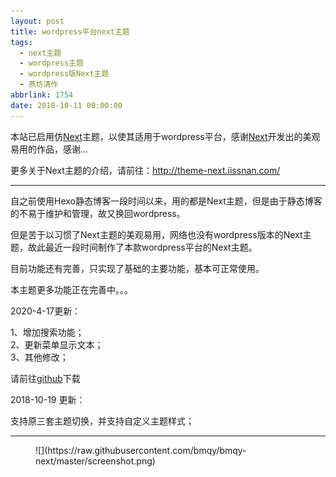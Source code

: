 ```yaml
---
layout: post
title: wordpress平台next主题
tags:
  - next主题
  - wordpress主题
  - wordpress版Next主题
  - 燕坊清作
abbrlink: 1754
date: 2018-10-11 00:00:00
---
```


<!-- wp:paragraph -->

本站已启用仿[Next](http://theme-next.iissnan.com/)主题，以使其适用于wordpress平台，感谢[Next](http://theme-next.iissnan.com/)开发出的美观易用的作品，感谢...

<!-- /wp:paragraph -->

<!-- wp:paragraph -->

更多关于Next主题的介绍，请前往：http://theme-next.iissnan.com/

<!-- /wp:paragraph -->

<!-- wp:html -->

* * *

<!-- /wp:html -->

<!-- wp:paragraph -->

自之前使用Hexo静态博客一段时间以来，用的都是Next主题，但是由于静态博客的不易于维护和管理，故又换回wordpress。

<!-- /wp:paragraph -->

<!-- wp:paragraph -->

但是苦于以习惯了Next主题的美观易用，网络也没有wordpress版本的Next主题，故此最近一段时间制作了本款wordpress平台的Next主题。

<!-- /wp:paragraph -->

<!-- wp:paragraph -->

目前功能还有完善，只实现了基础的主要功能，基本可正常使用。

<!-- /wp:paragraph -->

<!-- wp:paragraph -->

本主题更多功能正在完善中。。。

<!-- /wp:paragraph -->

<!-- wp:paragraph {"textColor":"vivid-cyan-blue"} -->

2020-4-17更新：

<!-- /wp:paragraph -->

<!-- wp:paragraph {"textColor":"vivid-cyan-blue"} -->

1、增加搜索功能；  
2、更新菜单显示文本；  
3、其他修改；

<!-- /wp:paragraph -->

<!-- wp:paragraph -->

请前往[github](https://github.com/bmqy/bmqy-next/releases)下载

<!-- /wp:paragraph -->

<!-- wp:paragraph -->

2018-10-19&nbsp;更新：

<!-- /wp:paragraph -->

<!-- wp:paragraph -->

支持原三套主题切换，并支持自定义主题样式；

<!-- /wp:paragraph -->

<!-- wp:html -->

* * *

<!-- /wp:html -->

<!-- wp:image {"id":1757} -->
<figure class="wp-block-image">![](https://raw.githubusercontent.com/bmqy/bmqy-next/master/screenshot.png)</figure>
<!-- /wp:image -->

<!-- wp:paragraph -->

<!-- /wp:paragraph -->